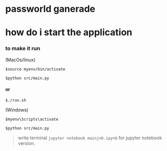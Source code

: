 # passworld ganerade

# how do i start the application
  
### **to make it run**

(MacOs/linux)
```
$source myenv/bin/activate

$python src/main.py

```
#### or
```
$./run.sh
```

(Windows) 
```
$myenv\Scripts\activate

$python src/main.py
```
  >write terminal `jupyter notebook mainjnb.ipynb` for jupyter notebook version.

